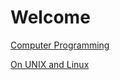 
# Welcome

[Computer Programming](computer_programming.markdown)

[On UNIX and Linux](on_unix_and_linux.markdown)


